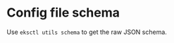 # Config file schema
Use `eksctl utils schema` to get the raw JSON schema.
<script type="module" src="../schema.js"></script>

<table id="config"></table>


